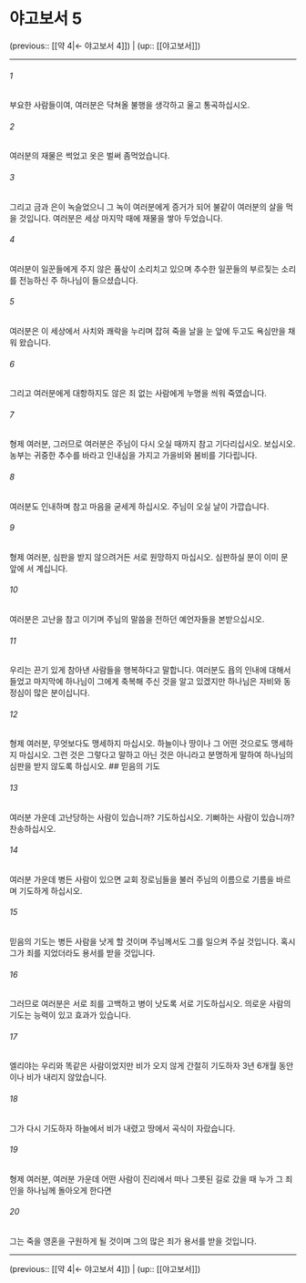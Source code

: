 # 야고보서 5

(previous:: [[약 4|← 야고보서 4]]) | (up:: [[야고보서]])

***




###### 1 

부요한 사람들이여, 여러분은 닥쳐올 불행을 생각하고 울고 통곡하십시오. 



###### 2 

여러분의 재물은 썩었고 옷은 벌써 좀먹었습니다. 



###### 3 

그리고 금과 은이 녹슬었으니 그 녹이 여러분에게 증거가 되어 불같이 여러분의 살을 먹을 것입니다. 여러분은 세상 마지막 때에 재물을 쌓아 두었습니다. 



###### 4 

여러분이 일꾼들에게 주지 않은 품삯이 소리치고 있으며 추수한 일꾼들의 부르짖는 소리를 전능하신 주 하나님이 들으셨습니다. 



###### 5 

여러분은 이 세상에서 사치와 쾌락을 누리며 잡혀 죽을 날을 눈 앞에 두고도 욕심만을 채워 왔습니다. 



###### 6 

그리고 여러분에게 대항하지도 않은 죄 없는 사람에게 누명을 씌워 죽였습니다. 



###### 7 

형제 여러분, 그러므로 여러분은 주님이 다시 오실 때까지 참고 기다리십시오. 보십시오. 농부는 귀중한 추수를 바라고 인내심을 가지고 가을비와 봄비를 기다립니다. 



###### 8 

여러분도 인내하며 참고 마음을 굳세게 하십시오. 주님이 오실 날이 가깝습니다. 



###### 9 

형제 여러분, 심판을 받지 않으려거든 서로 원망하지 마십시오. 심판하실 분이 이미 문 앞에 서 계십니다. 



###### 10 

여러분은 고난을 참고 이기며 주님의 말씀을 전하던 예언자들을 본받으십시오. 



###### 11 

우리는 끈기 있게 참아낸 사람들을 행복하다고 말합니다. 여러분도 욥의 인내에 대해서 들었고 마지막에 하나님이 그에게 축복해 주신 것을 알고 있겠지만 하나님은 자비와 동정심이 많은 분이십니다. 



###### 12 

형제 여러분, 무엇보다도 맹세하지 마십시오. 하늘이나 땅이나 그 어떤 것으로도 맹세하지 마십시오. 그런 것은 그렇다고 말하고 아닌 것은 아니라고 분명하게 말하여 하나님의 심판을 받지 않도록 하십시오. ## 믿음의 기도 



###### 13 

여러분 가운데 고난당하는 사람이 있습니까? 기도하십시오. 기뻐하는 사람이 있습니까? 찬송하십시오. 



###### 14 

여러분 가운데 병든 사람이 있으면 교회 장로님들을 불러 주님의 이름으로 기름을 바르며 기도하게 하십시오. 



###### 15 

믿음의 기도는 병든 사람을 낫게 할 것이며 주님께서도 그를 일으켜 주실 것입니다. 혹시 그가 죄를 지었더라도 용서를 받을 것입니다. 



###### 16 

그러므로 여러분은 서로 죄를 고백하고 병이 낫도록 서로 기도하십시오. 의로운 사람의 기도는 능력이 있고 효과가 있습니다. 



###### 17 

엘리야는 우리와 똑같은 사람이었지만 비가 오지 않게 간절히 기도하자 3년 6개월 동안이나 비가 내리지 않았습니다. 



###### 18 

그가 다시 기도하자 하늘에서 비가 내렸고 땅에서 곡식이 자랐습니다. 



###### 19 

형제 여러분, 여러분 가운데 어떤 사람이 진리에서 떠나 그릇된 길로 갔을 때 누가 그 죄인을 하나님께 돌아오게 한다면 



###### 20 

그는 죽을 영혼을 구원하게 될 것이며 그의 많은 죄가 용서를 받을 것입니다.

***

(previous:: [[약 4|← 야고보서 4]]) | (up:: [[야고보서]])
